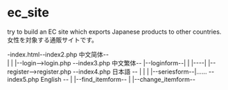 ec_site
=======

try to build an EC site which exports Japanese products to other countries.
女性を対象する通販サイトです。

-index.html--index2.php 中文简体--                          
           |                      |                  |--login-->login.php
           --index3.php 中文繁体--     |--loginform--|
           |                      |----|             |--register-->register.php
           --index4.php 日本語  --     |
           |                      |    |--seriesform--|……
           --index5.php English --     |
                                       |--find_itemform--
                                       |
                                       |--change_itemform--
